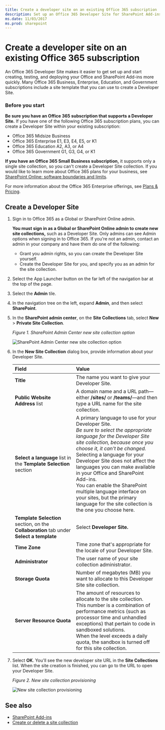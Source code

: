 ```yaml
---
title: Create a developer site on an existing Office 365 subscription
description: Set up an Office 365 Developer Site for SharePoint Add-ins.
ms.date: 11/03/2017
ms.prod: sharepoint
---
```



# Create a developer site on an existing Office 365 subscription

An Office 365 Developer Site makes it easier to get set up and start creating, testing, and deploying your Office and SharePoint Add-ins more quickly. Many Office 365 Business, Enterprise, Education, and Government subscriptions include a site template that you can use to create a Developer Site.

### Before you start

**Be sure you have an Office 365 subscription that supports a Developer Site.** If you have one of the following Office 365 subscription plans, you can create a Developer Site within your existing subscription:
    
- Office 365 Midsize Business
- Office 365 Enterprise E1, E3, E4, E5, or K1
- Office 365 Education A2, A3, or A4
- Office 365 Government G1, G3, G4, or K1

**If you have an Office 365 Small Business subscription,** it supports only a single site collection, so you can't create a Developer Site collection. If you would like to learn more about Office 365 plans for your business, see [SharePoint Online: software boundaries and limits](http://office.microsoft.com/en-us/office365-sharepoint-online-enterprise-help/sharepoint-online-software-boundaries-and-limits-HA102694293.aspx).
    
For more information about the Office 365 Enterprise offerings, see [Plans &amp; Pricing](http://products.office.com/en-us/business/office-365-enterprise-e1-business-software).

<a name="bk_createdevsite"> </a>
## Create a Developer Site

1. Sign in to Office 365 as a Global or SharePoint Online admin.
    
   **You must sign in as a Global or SharePoint Online admin to create new site collections,** such as a Developer Site. Only admins can see Admin options when signing in to Office 365. If you're not an admin, contact an admin in your company and have them do one of the following:
    
   - Grant you admin rights, so you can create the Developer Site yourself.
   - Create the Developer Site for you, and specify you as an admin for the site collection.

2. Select the App Launcher button on the far left of the navigation bar at the top of the page.

3. Select the **Admin** tile.

4. In the navigation tree on the left, expand **Admin**, and then select **SharePoint**.

5. In the **SharePoint admin center**, on the **Site Collections** tab, select **New** > **Private Site Collection**.
  
   *Figure 1. SharePoint Admin Center new site collection option*

   ![SharePoint Admin Center new site collection option](../images/SPAdminCenter_newSiteCollection.png)

6. In the **New Site Collection** dialog box, provide information about your Developer Site.
    
   |**Field**|**Value**|
   |:-----|:-----|
   |**Title**|The name you want to give your Developer Site.|
   |**Public Website Address** list|A domain name and a URL path—either **/sites/** or **/teams/**—and then<br/>type a URL name for the site collection.|
   |**Select a language** list in the **Template Selection** section|A primary language to use for your Developer Site.<br/>*Be sure to select the appropriate language for the Developer Site site collection, because once you choose it, it can't be changed.*<br/>Selecting a language for your Developer Site does not affect the languages you can make available in your Office and SharePoint Add-ins.<br/>You can enable the SharePoint multiple language interface on your sites, but the primary language for the site collection is the one you choose here.|
   |**Template Selection** section, on the **Collaboration** tab under **Select a template**|Select **Developer Site.**|
   |**Time Zone**|Time zone that's appropriate for the locale of your Developer Site.|
   |**Administrator**|The user name of your site collection administrator.|
   |**Storage Quota**|Number of megabytes (MB) you want to allocate to this Developer Site site collection.|
   |**Server Resource Quota**|The amount of resources to allocate to the site collection.<br/>This number is a combination of performance metrics (such as processor time and unhandled exceptions) that pertain to code in sandboxed solutions.<br/>When the level exceeds a daily quota, the sandbox is turned off for this site collection.|

7. Select **OK**. You'll see the new developer site URL in the **Site Collections** list. When the site creation is finished, you can go to the URL to open your Developer Site.
    
   *Figure 2. New site collection provisioning*

   ![New site collection provisioning](../images/SPAdminCenter_newSiteCollection_provisioning.png)
 
## See also
<a name="bk_addresources"> </a>

-  [SharePoint Add-ins](sharepoint-add-ins.md)
-  [Create or delete a site collection](http://office.microsoft.com/en-us/office365-sharepoint-online-enterprise-help/create-or-delete-a-site-collection-HA102772354.aspx?CTT=1)
    
 

